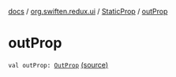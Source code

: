 [docs](../../index.md) / [org.swiften.redux.ui](../index.md) / [StaticProp](index.md) / [outProp](./out-prop.md)

# outProp

`val outProp: `[`OutProp`](index.md#OutProp) [(source)](https://github.com/protoman92/KotlinRedux/tree/master/common/common-ui/src/main/kotlin/org/swiften/redux/ui/Props.kt#L27)